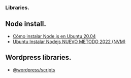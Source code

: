 ### Libraries.

## Node install.
* [Cómo instalar Node.js en Ubuntu 20.04](https://www.digitalocean.com/community/tutorials/how-to-install-node-js-on-ubuntu-20-04-es)
* [Ubuntu Instalar Nodejs NUEVO METODO 2022 (NVM)](https://www.youtube.com/watch?v=kH_Ywehewiw)

## Wordpress libraries.
* [@wordpress/scripts](https://www.npmjs.com/package/@wordpress/scripts)